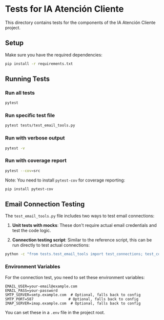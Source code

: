 # Tests for IA Atención Cliente

This directory contains tests for the components of the IA Atención Cliente project.

## Setup

Make sure you have the required dependencies:

```bash
pip install -r requirements.txt
```

## Running Tests

### Run all tests

```bash
pytest
```

### Run specific test file

```bash
pytest tests/test_email_tools.py
```

### Run with verbose output

```bash
pytest -v
```

### Run with coverage report

```bash
pytest --cov=src
```

Note: You need to install `pytest-cov` for coverage reporting:

```bash
pip install pytest-cov
```

## Email Connection Testing

The `test_email_tools.py` file includes two ways to test email connections:

1. **Unit tests with mocks**: These don't require actual email credentials and test the code logic.

2. **Connection testing script**: Similar to the reference script, this can be run directly to test actual connections:

```bash
python -c "from tests.test_email_tools import test_connections; test_connections()"
```

### Environment Variables

For the connection test, you need to set these environment variables:

```
EMAIL_USER=your-email@example.com
EMAIL_PASS=your-password
SMTP_SERVER=smtp.example.com  # Optional, falls back to config
SMTP_PORT=587                # Optional, falls back to config
IMAP_SERVER=imap.example.com  # Optional, falls back to config
```

You can set these in a `.env` file in the project root.
